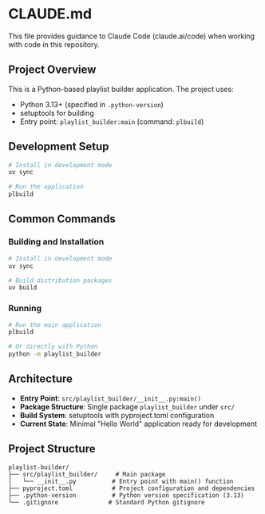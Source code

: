 # CLAUDE.md

This file provides guidance to Claude Code (claude.ai/code) when working with code in this repository.

## Project Overview

This is a Python-based playlist builder application. The project uses:
- Python 3.13+ (specified in `.python-version`)
- setuptools for building
- Entry point: `playlist_builder:main` (command: `plbuild`)

## Development Setup

```bash
# Install in development mode
uv sync

# Run the application
plbuild
```

## Common Commands

### Building and Installation
```bash
# Install in development mode
uv sync

# Build distribution packages
uv build
```

### Running
```bash
# Run the main application
plbuild

# Or directly with Python
python -m playlist_builder
```

## Architecture

- **Entry Point**: `src/playlist_builder/__init__.py:main()`
- **Package Structure**: Single package `playlist_builder` under `src/`
- **Build System**: setuptools with pyproject.toml configuration
- **Current State**: Minimal "Hello World" application ready for development

## Project Structure

```
playlist-builder/
├── src/playlist_builder/     # Main package
│   └── __init__.py          # Entry point with main() function
├── pyproject.toml           # Project configuration and dependencies
├── .python-version          # Python version specification (3.13)
└── .gitignore              # Standard Python gitignore
```